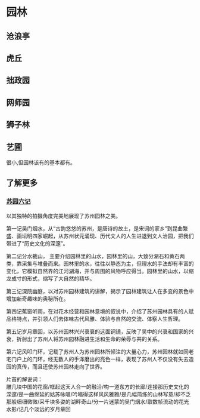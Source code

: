 # 园林
## 沧浪亭

## 虎丘

## 拙政园

## 网师园

## 狮子林

## 艺圃
很小,但园林该有的基本都有。

## 了解更多
### [苏园六记](http://v.youku.com/v_show/id_XNDYyOTI3MDA=.html?from=s1.8-1-1.2&f=18857294&spm=a2h0k.8191407.0.0)
以其独特的拍摄角度完美地展现了苏州园林之美。

第一记吴门烟水，从“古韵悠悠的苏州，是唐诗的故土，是宋词的家乡”到昆曲繁盛、画坛明四家崛起，从苏州状元涌现、历代文人的人生进退到文人治园，把我们带进了“历史文化的深邃”。

第二记分水裁山， 主要介绍园林里的山水，园林里的山，大致分湖石和黄石两类，靠采集与堆叠而来。园林里的水，往往以静态为主，但理水的手法却有丰富的变化，它模拟自然界的江河湖海，并与周围的风物呼应得当。园林里的山水，以缩龙成寸的形式，缩写了大自然的精华。

第三记深院幽庭，以对苏州园林建筑的讲解，揭示了园林建筑让人在多变的景色中增加新奇趣味的奥秘所在。

第四记蕉窗听雨，在对花木经营和园林意境的叙说中，介绍了苏州园林具有的人赋品格特点，并引领人们去体味古代风雅、体验与自然的交流、体察人生哲理。

第五记岁月章回，以苏州园林兴兴衰衰的这面铜镜，反映了吴中的兴衰和国家的兴衰，折射出了苏州人将苏州园林融进生活和生命的荣辱与共的关系。

第六记风叩门环，记载了苏州人为苏州园林所倾注的大量心力，苏州园林就如同老宅门户上的门环，经无数人的手泽磨出的亮色一样，表现了苏州人不仅没有失去造园的真传，而且还使苏州园林走向了世界。

片首的解说词：  
雕几块中国的花窗/框起这天人合一的融洽/构一道东方的长廊/连接那历史文化的深邃/是一曲绵延的姑苏咏唱/吟唱得这样风风雅雅/是几幅简练的山林写意/却不乏那般细细微微/采千块多姿的湖畔奇山/分一片迷蒙的吴门烟水/取数帧流动的花光水影/记几个淡远的岁月章回
